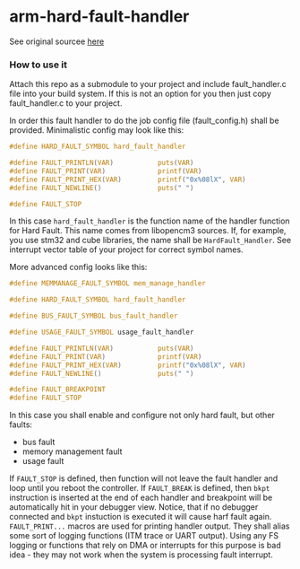 # arm-hard-fault-handler

See original sourcee [here](https://github.com/ferenc-nemeth/arm-hard-fault-handler/blob/master/README.md)

### How to use it
Attach this repo as a submodule to your project and include fault_handler.c file into your build system.
If this is not an option for you then just copy fault_handler.c to your project.

In order this fault handler to do the job config file (fault_config.h) shall be provided.
Minimalistic config may look like this:
```c
#define HARD_FAULT_SYMBOL hard_fault_handler

#define FAULT_PRINTLN(VAR)           puts(VAR)
#define FAULT_PRINT(VAR)             printf(VAR)
#define FAULT_PRINT_HEX(VAR)         printf("0x%08lX", VAR)
#define FAULT_NEWLINE()              puts(" ")

#define FAULT_STOP

``` 
In this case `hard_fault_handler` is the function name of the handler function for Hard Fault.
This name comes from libopencm3 sources. If, for example, you use stm32 and cube libraries, the name
shall be `HardFault_Handler`. See interrupt vector table of your project for correct symbol names.

More advanced config looks like this:  

```c
#define MEMMANAGE_FAULT_SYMBOL mem_manage_handler

#define HARD_FAULT_SYMBOL hard_fault_handler

#define BUS_FAULT_SYMBOL bus_fault_handler

#define USAGE_FAULT_SYMBOL usage_fault_handler

#define FAULT_PRINTLN(VAR)           puts(VAR)
#define FAULT_PRINT(VAR)             printf(VAR)
#define FAULT_PRINT_HEX(VAR)         printf("0x%08lX", VAR)
#define FAULT_NEWLINE()              puts(" ")

#define FAULT_BREAKPOINT
#define FAULT_STOP
``` 
In this case you shall enable and configure not only hard fault, but other faults:
- bus fault
- memory management fault
- usage fault

If `FAULT_STOP` is defined, then function will not leave the fault handler and loop until you reboot the controller. 
If `FAULT_BREAK` is defined, then `bkpt` instruction is inserted at the end of each handler and breakpoint will be automatically
hit in your debugger view. Notice, that if no debugger connected and `bkpt` instuction is executed it will cause harf fault again.
`FAULT_PRINT...` macros are used for printing handler output. They shall alias some sort of logging functions (ITM trace or UART output).
Using any FS logging or functions that rely on DMA or interrupts for this purpose is bad idea - they may not work when the system is processing fault interrupt. 